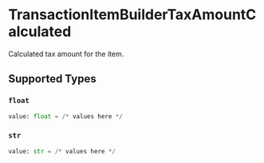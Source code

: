 # TransactionItemBuilderTaxAmountCalculated

Calculated tax amount for the item.


## Supported Types

### `float`

```python
value: float = /* values here */
```

### `str`

```python
value: str = /* values here */
```

